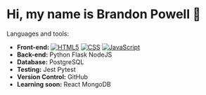 # Hi, my name is Brandon Powell 👋

<!--
**Brandon-Powell25/Brandon-Powell25** is a ✨ _special_ ✨ repository because its `README.md` (this file) appears on your GitHub profile.

Here are some ideas to get you started:

- 🔭 I’m currently working on ...
- 🌱 I’m currently learning ...
- 👯 I’m looking to collaborate on ...
- 🤔 I’m looking for help with ...
- 💬 Ask me about ...
- 📫 How to reach me: ...
- 😄 Pronouns: ...
- ⚡ Fun fact: ...
-->


Languages and tools:
- <b>Front-end:</b> [![HTML5](https://skills.thijs.gg/icons?i=HTML)](https://skills.thijs.gg) [![CSS](https://skills.thijs.gg/icons?i=css)](https://skills.thijs.gg) [![JavaScript](https://skills.thijs.gg/icons?i=js)](https://skills.thijs.gg)
- <b>Back-end:</b> Python Flask NodeJS
- <b>Database:</b> PostgreSQL
- <b>Testing:</b> Jest Pytest
- <b>Version Control:</b> GitHub
- <b>Learning soon:</b> React MongoDB
